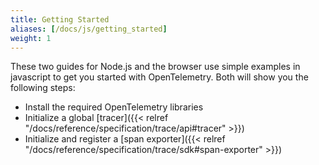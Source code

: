 ```yaml
---
title: Getting Started
aliases: [/docs/js/getting_started]
weight: 1
---
```


These two guides for Node.js and the browser use simple examples in javascript
to get you started with OpenTelemetry. Both will show you the following steps:

- Install the required OpenTelemetry libraries
- Initialize a global [tracer]({{< relref "/docs/reference/specification/trace/api#tracer" >}})
- Initialize and register a [span exporter]({{< relref "/docs/reference/specification/trace/sdk#span-exporter" >}})
